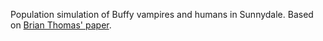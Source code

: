Population simulation of Buffy vampires and humans in Sunnydale. Based on [Brian Thomas' paper](http://spiff.rit.edu/classes/phys317/buffy/vampecology.htm). 